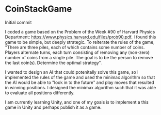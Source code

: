 # CoinStackGame
Initial commit

I coded a game based on the Problem of the Week #90 of Harvard Physics Department: https://www.physics.harvard.edu/files/prob90.pdf. 
I found this game to be simple, but deeply strategic. To reiterate the rules of the game, "There are three piles, each of which contains 
some number of coins. Players alternate turns, each turn consisting of removing any (non-zero) number of coins from a single pile.
The goal is to be the person to remove the last coin(s). Determine the optimal strategy".

I wanted to design an AI that could potenitally solve this game, so I implemented the rules of the game and used the minimax algorithm 
so that the AI would be able to "look in to the future" and play moves that resulted in winning positions. I designed the minimax algorithm 
such that it was able to evaluate all positions differently. 

I am currently learning Unity, and one of my goals is to implement a this game in Unity and perhaps publish it as a game.
